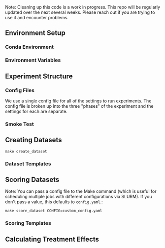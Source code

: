 
Note: Cleaning up this code is a work in progress. This repo will be regularly updated over the next several weeks. Please reach out if you are trying to use it and encounter problems.

## Environment Setup

### Conda Environment

### Environment Variables

## Experiment Structure

### Config Files

We use a single config file for all of the settings to run experiments. The config file is broken up into the three "phases" of the experiment and the settings for each are separate.

### Smoke Test

## Creating Datasets

```
make create_dataset
```

### Dataset Templates

## Scoring Datasets

Note: You can pass a config file to the Make command (which is useful for scheduling multiple jobs with different configurations via SLURM). If you don't pass a value, this defaults to ```config.yaml```.:
```
make score_dataset CONFIG=custom_config.yaml
```

### Scoring Templates

## Calculating Treatment Effects

